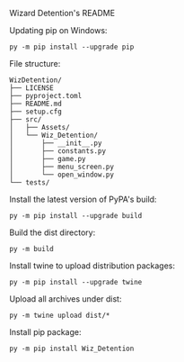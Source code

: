 Wizard Detention's README

Updating pip on Windows:
```
py -m pip install --upgrade pip
```

File structure:
```
WizDetention/
├── LICENSE
├── pyproject.toml
├── README.md
├── setup.cfg
├── src/
│   ├── Assets/
│   └── Wiz_Detention/
│       ├── __init__.py
│       ├── constants.py
│       ├── game.py
│       ├── menu_screen.py
│       └── open_window.py
└── tests/
```

Install the latest version of PyPA's build:
```
py -m pip install --upgrade build
```

Build the dist directory:
```
py -m build
```

Install twine to upload distribution packages:
```
py -m pip install --upgrade twine
```

Upload all archives under dist:
```
py -m twine upload dist/*
```

Install pip package:
```
py -m pip install Wiz_Detention
```
